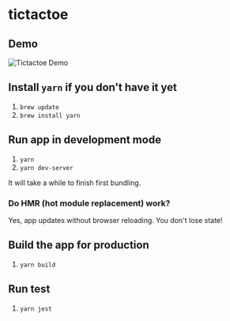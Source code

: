 # tictactoe

## Demo
![Tictactoe Demo](/demo.gif?raw=true "Tictactoe Demo")

## Install `yarn` if you don't have it yet

1. ```brew update```
2. ```brew install yarn```

## Run app in development mode

1. ```yarn```
2. ```yarn dev-server```

It will take a while to finish first bundling.

### Do HMR (hot module replacement) work?

Yes, app updates without browser reloading. You don't lose state!

## Build the app for production

1. ```yarn build```

## Run test
1. ```yarn jest```

